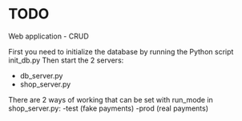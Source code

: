 # TODO 
Web application - CRUD

First you need to initialize the database by running the Python script init_db.py
Then start the 2 servers:
- db_server.py
- shop_server.py

There are 2 ways of working that can be set with run_mode in shop_server.py:
-test (fake payments)
-prod (real payments)